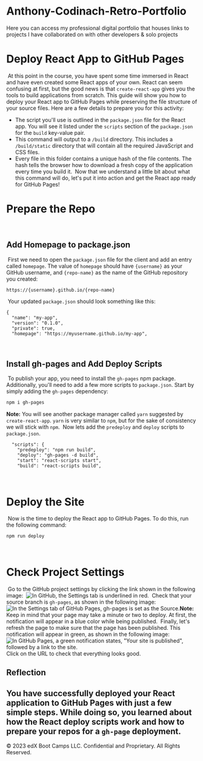 # Anthony-Codinach-Retro-Portfolio
Here you can access my professional digital portfolio that houses links to projects I have collaborated on with other developers &amp; solo projects

# Deploy React App to GitHub Pages
​
At this point in the course, you have spent some time immersed in React and have even created some React apps of your own. React can seem confusing at first, but the good news is that `create-react-app` gives you the tools to build applications from scratch. This guide will show you how to deploy your React app to GitHub Pages while preserving the file structure of your source files. 
​
Here are a few details to prepare you for this activity:
​
* The script you'll use is outlined in the `package.json` file for the React app. You will see it listed under the `scripts` section of the `package.json` for the `build` key-value pair.
​
* This command will output to a `/build` directory. This includes a `/build/static` directory that will contain all the required JavaScript and CSS files.
​
* Every file in this folder contains a unique hash of the file contents. The hash tells the browser how to download a fresh copy of the application every time you build it.
​
Now that we understand a little bit about what this command will do, let's put it into action and get the React app ready for GitHub Pages!
​
# Prepare the Repo
​
## Add Homepage to package.json
​
First we need to open the `package.json` file for the client and add an entry called `homepage`. The value of `homepage` should have `{username}` as your GitHub username, and `{repo-name}` as the name of the GitHub repository you created: 
​
```
https://{username}.github.io/{repo-name}
```
​
Your updated `package.json` should look something like this:
​
```text
{
  "name": "my-app",
  "version": "0.1.0",
  "private": true,
  "homepage": "https://myusername.github.io/my-app",
```
​
## Install gh-pages and Add Deploy Scripts
​
To publish your app, you need to install the `gh-pages` npm package. Additionally, you'll need to add a few more scripts to `package.json`. Start by simply adding the `gh-pages` dependency:
​
```sh
npm i gh-pages
```
**Note:** You will see another package manager called `yarn` suggested by `create-react-app`. `yarn` is very similar to `npm`, but for the sake of consistency we will stick with `npm`.
​
Now lets add the `predeploy` and `deploy` scripts to `package.json`. 
​
```text
  "scripts": {
    "predeploy": "npm run build",
    "deploy": "gh-pages -d build",
    "start": "react-scripts start",
    "build": "react-scripts build",
```
​
# Deploy the Site
​
Now is the time to deploy the React app to GitHub Pages. To do this, run the following command:
​
```sh
npm run deploy
```
​
# Check Project Settings
​
Go to the GitHub project settings by clicking the link shown in the following image:
​
![In GitHub, the Settings tab is underlined in red.](./Images/01-repo-settings.png)
​
Check that your source branch is `gh-pages`, as shown in the following image:
​
![In the Settings tab of GitHub Pages, gh-pages is set as the Source.](./Images/02-ready.png)
​
**Note:** Keep in mind that your page may take a minute or two to deploy. At first, the notification will appear in a blue color while being published.
​
Finally, let's refresh the page to make sure that the page has been published. This notification will appear in green, as shown in the following image:
​
![In GitHub Pages, a green notification states, "Your site is published", followed by a link to the site.](./Images/04-published.png)
​
Click on the URL to check that everything looks good.
​
## Reflection
​
You have successfully deployed your React application to GitHub Pages with just a few simple steps. While doing so, you learned about how the React deploy scripts work and how to prepare your repos for a `gh-page` deployment.
​
---
© 2023 edX Boot Camps LLC. Confidential and Proprietary. All Rights Reserved.
